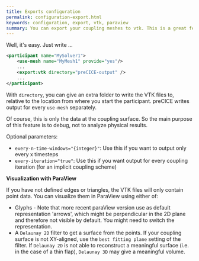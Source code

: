 ```yaml
---
title: Exports configuration
permalink: configuration-export.html
keywords: configuration, export, vtk, paraview
summary: You can export your coupling meshes to vtk. This is a great feature for debugginh. On this page, we explain how.
---
```


Well, it's easy. Just write ...

```xml
<participant name="MySolver1"> 
    <use-mesh name="MyMesh1" provide="yes"/>
    ...
    <export:vtk directory="preCICE-output" />
    ...
</participant>
```

With `directory`, you can give an extra folder to write the VTK files to, relative to the location from where you start the participant. preCICE writes output for every `use-mesh` separately. 

Of course, this is only the data at the coupling surface. So the main purpose of this feature is to debug, not to analyze physical results.

Optional parameters:
* `every-n-time-windows="{integer}"`: Use this if you want to output only every x timesteps
* `every-iteration="true"`: Use this if you want output for every coupling iteration (for an implicit coupling scheme)

**Visualization with ParaView**

If you have not defined edges or triangles, the VTK files will only contain point data. You can visualize them in ParaView using either of:

* Glyphs - Note that more recent paraView version use as default representation 'arrows', which might be perpendicular in the 2D plane and therefore not visible by default. You might need to switch the representation.
* A `Delaunay 2D` filter to get a surface from the points. If your coupling surface is not XY-aligned, use the `best fitting plane` setting of the filter. If `Delaunay 2D` is not able to reconstruct a meaningful surface (i.e. in the case of a thin flap), `Delaunay 3D` may give a meaningful volume.

